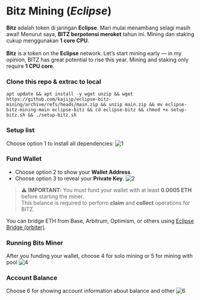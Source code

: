 # Bitz Mining (*Eclipse*)
**Bitz** adalah token di jaringan **Eclipse**. Mari mulai menambang selagi masih awal! Menurut saya, **BITZ berpotensi meroket** tahun ini. Mining dan staking cukup menggunakan **1 core CPU**.<br><br>
**Bitz** is a token on the **Eclipse** network. Let’s start mining early — in my opinion, BITZ has great potential to rise this year. Mining and staking only require **1 CPU core**.

### Clone this repo & extrac to local
```
apt update && apt install -y wget unzip && wget https://github.com/kajijp/eclipse-bitz-mining/archive/refs/heads/main.zip && unzip main.zip && mv eclipse-bitz-mining-main eclipse-bitz && cd eclipse-bitz && chmod +x setup-bitz.sh && ./setup-bitz.sh
```
### Setup list
Choose option 1 to install all dependencies:
![1](assets/1.png)

### Fund Wallet
- Choose option 2 to show your **Wallet Address**.
- Choose option 3 to reveal your **Private Key**.
![2](assets/2.png)
> ⚠️ **IMPORTANT:** You must fund your wallet with at least **0.0005 ETH** before starting the miner.  
> This balance is required to perform **claim** and **collect** operations for BITZ.

You can bridge ETH from Base, Arbitrum, Optimism, or others using [Eclipse Bridge (orbiter)](https://orbiter.finance/?channel=0x9443ab364194ecdc306d7229d97341e79c8b5b4a).

### Running Bits Miner
After you funding your wallet, choose 4 for solo mining or 5 for mining with pool
![4](assets/4.png)

### Account Balance
Choose 6 for showing account information about balance and other
![6](assets/6.png)
